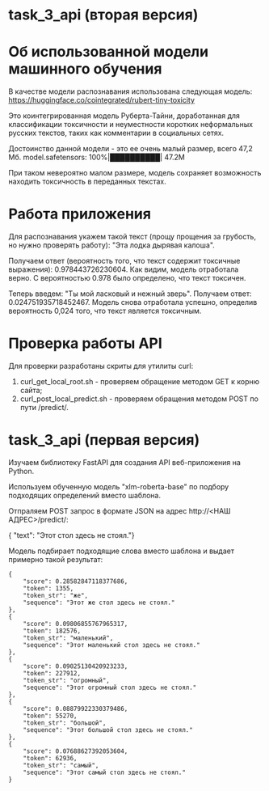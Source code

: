 # task_3_api (вторая версия)

# Об использованной модели машинного обучения

В качестве модели распознавания использована следующая модель:
https://huggingface.co/cointegrated/rubert-tiny-toxicity

Это коинтегрированная модель Руберта-Тайни, 
доработанная для классификации токсичности и неуместности коротких неформальных русских текстов, 
таких как комментарии в социальных сетях.

Достоинство данной модели - это ее очень малый размер, всего 47,2 Мб.
model.safetensors: 100%|██████████| 47.2M

При таком невероятно малом размере, модель сохраняет возможность находить токсичность в переданных текстах.

# Работа приложения

Для распознавания укажем такой текст (прощу прощения за грубость, но нужно проверять работу):
"Эта лодка дырявая калоша".

Получаем ответ (вероятность того, что текст содержит токсичные выражения): 0.978443726230604.
Как видим, модель отработала верно. С вероятностью 0.978 было определено, что текст токсичен.

Теперь введем: "Ты мой ласковый и нежный зверь".
Получаем ответ:  0.024751935718452467.
Модель снова отработала успешно, определив вероятность 0,024 того, что текст является токсичным.

# Проверка работы API

Для проверки разработаны скриты для утилиты curl:
1. curl_get_local_root.sh - проверяем обращение методом GET к корню сайта;
2. curl_post_local_predict.sh - проверяем обращения методом POST по пути /predict/.

# task_3_api (первая версия)
Изучаем библиотеку FastAPI для создания API веб-приложения на Python.

Используем обученную модель "xlm-roberta-base" по подбору подходящих определений вместо шаблона.

Отпраляем POST запрос в формате JSON на адрес http://<НАШ АДРЕС>/predict/:

{	"text": "Этот <mask> стол здесь не стоял."}

Модель подбирает подходящие слова вместо шаблона и выдает примерно такой результат:

    {
        "score": 0.28582847118377686,
        "token": 1355,
        "token_str": "же",
        "sequence": "Этот же стол здесь не стоял."
    },
    {
        "score": 0.09806855767965317,
        "token": 182576,
        "token_str": "маленький",
        "sequence": "Этот маленький стол здесь не стоял."
    },
    {
        "score": 0.09025130420923233,
        "token": 227912,
        "token_str": "огромный",
        "sequence": "Этот огромный стол здесь не стоял."
    },
    {
        "score": 0.08879922330379486,
        "token": 55270,
        "token_str": "большой",
        "sequence": "Этот большой стол здесь не стоял."
    },
    {
        "score": 0.07688627392053604,
        "token": 62936,
        "token_str": "самый",
        "sequence": "Этот самый стол здесь не стоял."
    }





